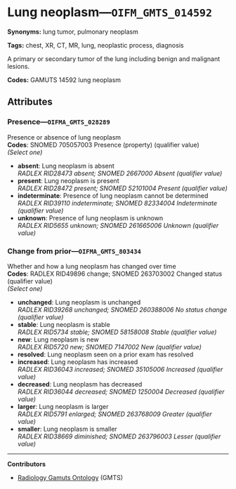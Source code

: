 # Lung neoplasm—`OIFM_GMTS_014592`

**Synonyms:** lung tumor, pulmonary neoplasm

**Tags:** chest, XR, CT, MR, lung, neoplastic process, diagnosis

A primary or secondary tumor of the lung including benign and malignant lesions.

**Codes:** GAMUTS 14592 lung neoplasm

## Attributes

### Presence—`OIFMA_GMTS_028289`

Presence or absence of lung neoplasm  
**Codes**: SNOMED 705057003 Presence (property) (qualifier value)  
*(Select one)*

- **absent**: Lung neoplasm is absent  
_RADLEX RID28473 absent; SNOMED 2667000 Absent (qualifier value)_
- **present**: Lung neoplasm is present  
_RADLEX RID28472 present; SNOMED 52101004 Present (qualifier value)_
- **indeterminate**: Presence of lung neoplasm cannot be determined  
_RADLEX RID39110 indeterminate; SNOMED 82334004 Indeterminate (qualifier value)_
- **unknown**: Presence of lung neoplasm is unknown  
_RADLEX RID5655 unknown; SNOMED 261665006 Unknown (qualifier value)_

### Change from prior—`OIFMA_GMTS_803434`

Whether and how a lung neoplasm has changed over time  
**Codes**: RADLEX RID49896 change; SNOMED 263703002 Changed status (qualifier value)  
*(Select one)*

- **unchanged**: Lung neoplasm is unchanged  
_RADLEX RID39268 unchanged; SNOMED 260388006 No status change (qualifier value)_
- **stable**: Lung neoplasm is stable  
_RADLEX RID5734 stable; SNOMED 58158008 Stable (qualifier value)_
- **new**: Lung neoplasm is new  
_RADLEX RID5720 new; SNOMED 7147002 New (qualifier value)_
- **resolved**: Lung neoplasm seen on a prior exam has resolved  
- **increased**: Lung neoplasm has increased  
_RADLEX RID36043 increased; SNOMED 35105006 Increased (qualifier value)_
- **decreased**: Lung neoplasm has decreased  
_RADLEX RID36044 decreased; SNOMED 1250004 Decreased (qualifier value)_
- **larger**: Lung neoplasm is larger  
_RADLEX RID5791 enlarged; SNOMED 263768009 Greater (qualifier value)_
- **smaller**: Lung neoplasm is smaller  
_RADLEX RID38669 diminished; SNOMED 263796003 Lesser (qualifier value)_

---

**Contributors**

- [Radiology Gamuts Ontology](https://gamuts.net/) (GMTS)